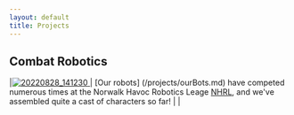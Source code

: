 ```yaml
---
layout: default
title: Projects
---
```


## Combat Robotics

|[![20220828_141230](https://user-images.githubusercontent.com/120080301/206369654-83361f4a-6c6d-4617-8ff0-be480bbca768.jpg) ](/projects/ourBots.md) | [Our robots] (/projects/ourBots.md) have competed numerous times at the Norwalk Havoc Robotics Leage [NHRL](https://www.nhrl.io/), and we've assembled quite a cast of characters so far! |
| 
